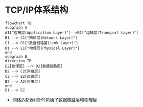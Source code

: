 # TCP/IP体系结构

```mermaid
flowchart TB
subgraph A
A1["应用层(Application Layer)"]-->B1["运输层(Transport Layer)"]
B1 --> C1["网络层(Network Layer)"]
C1 --> D1["数据链路层(Link Layer)"] 
D1 --> E1["物理层(Physical Layer)"]
end
subgraph B
direction TB
E2[物理层] --> D2[数据链路层]
D2 --> C2[网络层]
C2 --> B2[运输层]
B2 --> A2[应用层]
end
E1 --> E2
```

- 网络适配器(网卡)包括了数据链路层和物理层